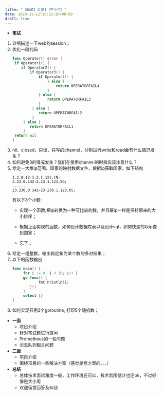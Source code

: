 ```yaml
---
title: "【面试】公司1（中小型）"
date: 2020-12-12T16:21:26+08:00
draft: true
---
```


* **笔试**
1. 详细描述一下web的session；
2. 优化一段代码
    ```go
    func Operator() error {
     if Operator1() {
        if Operator2() {
            if Operator3() {
                if Operator4() {
                    } else {
                        return OPERATORFAIL4
                    }
                } else {
                    return OPERATORFAIL3
                }
             } else {
                return OPERATORFAIL2
             }
         } else {
            return OPERATORFAIL1
         }
     return nil
    }
    ```
3. nil、closed、只读、只写的channel，分别进行write和read会有什么情况发生？
4. 如何避免3的情况发生？我们在使用channel的时候应该注意什么？
5. 给定一大堆ip范围、国家的映射数据文件，根据ip获取国家，如下结构
    ```
    1.2.0.12-1.2.1.123,CN;
    2.23.0.142-2.23.1.123,SG;
    ......
    23.230.0.142-23.230.1.123,US;
    ```
    有以下3个小题:
    * 实现一个函数,把ip转换为一种可比较的数，并且跟ip一样是保持原来的大小排序；

    * 根据上面实现的函数，如何设计数据库表以及设计sql，如何快速的以ip查到国家；
    * 忘了；
6. 给定一组整数，输出指定和为某个数的多对结果；
7. 以下的函数输出
    ```go
    func main() {
         for i := 0; i < 10; i++ {
         go func() {
                fmt.Println(i)
            }() 
         } 
         select {}
    }
    ```
8. 如何实现只用2个goroutine, 打印5个随机数；
* **一面**
    * 项目介绍
    * 针对笔试题进行提问
    * Prometheus的一些问题
    * 消息队列相关问题
* **二面**
    * 项目介绍
    * 围绕项目的一些解决方案（感觉是套方案的。。。）
* **总结**
    * 总体技术面试难度一般，工作环境还可以，技术氛围估计也还ok，不过好像是大小周
    * 欢迎留言回答及纠错